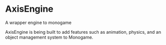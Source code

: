 # AxisEngine
A wrapper engine to monogame

AxisEngine is being built to add features such as animation, physics, and an object management system to Monogame.

